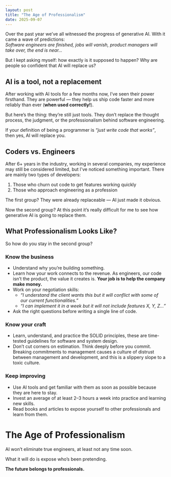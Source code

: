 ```yaml
---
layout: post
title: "The Age of Professionalism"
date: 2025-09-07
---
```


Over the past year we’ve all witnessed the progress of generative AI. With it came a wave of predictions:  
_Software engineers are finished, jobs will vanish, product managers will take over, the end is near…_

But I kept asking myself: how exactly is it supposed to happen? Why are people so confident that AI will replace us?

## AI is a tool, not a replacement

After working with AI tools for a few months now, I’ve seen their power firsthand. They are powerful — they help us ship code faster and more reliably than ever (**when used correctly!**).

But here’s the thing: they’re still just tools. They don’t replace the thought process, the judgment, or the professionalism behind software engineering.

If your definition of being a programmer is _“just write code that works”_, then yes, AI will replace you.

## Coders vs. Engineers

After 6+ years in the industry, working in several companies, my experience may still be considered limited, but I've noticed something important. There are mainly two types of developers:

1. Those who churn out code to get features working quickly
2. Those who approach engineering as a profession

The first group? They were already replaceable — AI just made it obvious.

Now the second group? At this point it’s really difficult for me to see how generative AI is going to replace them.

## What Professionalism Looks Like?

So how do you stay in the second group?

### Know the business

- Understand why you’re building something.
- Learn how your work connects to the revenue. As engineers, our code isn’t the product, the value it creates is. **Your job is to help the company make money.**
- Work on your negotiation skills:
  - _“I understand the client wants this but it will conflict with some of our current functionalities.”_
  - _“I can implement it in a week but it will not include features X, Y, Z…”_
- Ask the right questions before writing a single line of code.

### Know your craft

- Learn, understand, and practice the SOLID principles, these are time-tested guidelines for software and system design.
- Don’t cut corners on estimation. Think deeply before you commit. Breaking commitments to management causes a culture of distrust between management and development, and this is a slippery slope to a toxic culture.

### Keep improving

- Use AI tools and get familiar with them as soon as possible because they are here to stay.
- Invest an average of at least 2–3 hours a week into practice and learning new skills.
- Read books and articles to expose yourself to other professionals and learn from them.

# The Age of Professionalism

AI won’t eliminate true engineers, at least not any time soon.

What it will do is expose who’s been pretending.

**The future belongs to professionals.**
